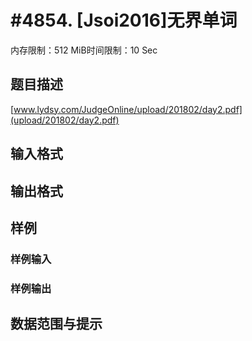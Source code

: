 # #4854. [Jsoi2016]无界单词

内存限制：512 MiB时间限制：10 Sec

## 题目描述

[www.lydsy.com/JudgeOnline/upload/201802/day2.pdf](upload/201802/day2.pdf) 

## 输入格式

## 输出格式

## 样例

### 样例输入

### 样例输出

## 数据范围与提示
